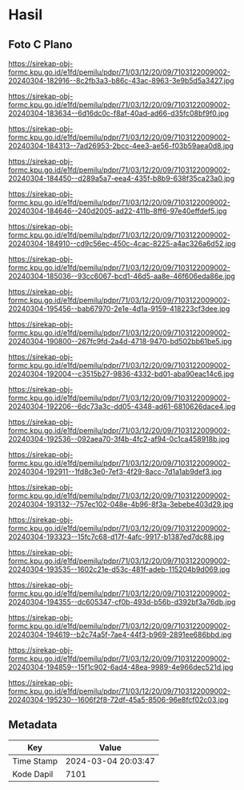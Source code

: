 # Hasil

## Foto C Plano

https://sirekap-obj-formc.kpu.go.id/e1fd/pemilu/pdpr/71/03/12/20/09/7103122009002-20240304-182916--8c2fb3a3-b86c-43ac-8963-3e9b5d5a3427.jpg

https://sirekap-obj-formc.kpu.go.id/e1fd/pemilu/pdpr/71/03/12/20/09/7103122009002-20240304-183634--6d16dc0c-f8af-40ad-ad66-d35fc08bf9f0.jpg

https://sirekap-obj-formc.kpu.go.id/e1fd/pemilu/pdpr/71/03/12/20/09/7103122009002-20240304-184313--7ad26953-2bcc-4ee3-ae56-f03b59aea0d8.jpg

https://sirekap-obj-formc.kpu.go.id/e1fd/pemilu/pdpr/71/03/12/20/09/7103122009002-20240304-184450--d289a5a7-eea4-435f-b8b9-638f35ca23a0.jpg

https://sirekap-obj-formc.kpu.go.id/e1fd/pemilu/pdpr/71/03/12/20/09/7103122009002-20240304-184646--240d2005-ad22-411b-8ff6-97e40effdef5.jpg

https://sirekap-obj-formc.kpu.go.id/e1fd/pemilu/pdpr/71/03/12/20/09/7103122009002-20240304-184910--cd9c56ec-450c-4cac-8225-a4ac326a6d52.jpg

https://sirekap-obj-formc.kpu.go.id/e1fd/pemilu/pdpr/71/03/12/20/09/7103122009002-20240304-185036--93cc6067-bcd1-46d5-aa8e-46f606eda86e.jpg

https://sirekap-obj-formc.kpu.go.id/e1fd/pemilu/pdpr/71/03/12/20/09/7103122009002-20240304-195456--bab67970-2e1e-4d1a-9159-418223cf3dee.jpg

https://sirekap-obj-formc.kpu.go.id/e1fd/pemilu/pdpr/71/03/12/20/09/7103122009002-20240304-190800--267fc9fd-2a4d-4718-9470-bd502bb61be5.jpg

https://sirekap-obj-formc.kpu.go.id/e1fd/pemilu/pdpr/71/03/12/20/09/7103122009002-20240304-192004--c3515b27-9836-4332-bd01-aba90eac14c6.jpg

https://sirekap-obj-formc.kpu.go.id/e1fd/pemilu/pdpr/71/03/12/20/09/7103122009002-20240304-192206--6dc73a3c-dd05-4348-ad61-6810626dace4.jpg

https://sirekap-obj-formc.kpu.go.id/e1fd/pemilu/pdpr/71/03/12/20/09/7103122009002-20240304-192536--092aea70-3f4b-4fc2-af94-0c1ca458918b.jpg

https://sirekap-obj-formc.kpu.go.id/e1fd/pemilu/pdpr/71/03/12/20/09/7103122009002-20240304-192911--1fd8c3e0-7ef3-4f29-8acc-7d1a1ab9def3.jpg

https://sirekap-obj-formc.kpu.go.id/e1fd/pemilu/pdpr/71/03/12/20/09/7103122009002-20240304-193132--757ec102-048e-4b96-8f3a-3ebebe403d29.jpg

https://sirekap-obj-formc.kpu.go.id/e1fd/pemilu/pdpr/71/03/12/20/09/7103122009002-20240304-193323--15fc7c68-d17f-4afc-9917-b1387ed7dc88.jpg

https://sirekap-obj-formc.kpu.go.id/e1fd/pemilu/pdpr/71/03/12/20/09/7103122009002-20240304-193535--1602c21e-d53c-481f-adeb-115204b9d069.jpg

https://sirekap-obj-formc.kpu.go.id/e1fd/pemilu/pdpr/71/03/12/20/09/7103122009002-20240304-194355--dc605347-cf0b-493d-b56b-d392bf3a76db.jpg

https://sirekap-obj-formc.kpu.go.id/e1fd/pemilu/pdpr/71/03/12/20/09/7103122009002-20240304-194619--b2c74a5f-7ae4-44f3-b969-2891ee686bbd.jpg

https://sirekap-obj-formc.kpu.go.id/e1fd/pemilu/pdpr/71/03/12/20/09/7103122009002-20240304-194859--15f1c902-6ad4-48ea-9989-4e966dec521d.jpg

https://sirekap-obj-formc.kpu.go.id/e1fd/pemilu/pdpr/71/03/12/20/09/7103122009002-20240304-195230--1606f2f8-72df-45a5-8506-96e8fcf02c03.jpg


## Metadata

| Key        | Value               |
| ---------- | ------------------- |
| Time Stamp | 2024-03-04 20:03:47 |
| Kode Dapil | 7101                |



